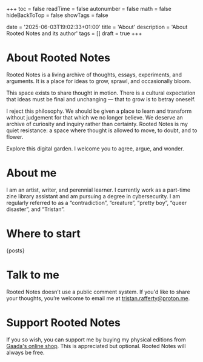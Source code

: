 +++
toc = false
readTime = false
autonumber = false
math = false
hideBackToTop = false
showTags = false

date = '2025-06-03T19:02:33+01:00'
title = 'About'
description = 'About Rooted Notes and its author'
tags = []
draft = true
+++

# About Rooted Notes

Rooted Notes is a living archive of thoughts, essays, experiments, and arguments. It is a place for ideas to grow, sprawl, and occasionally bloom.

This space exists to share thought in motion. There is a cultural expectation that ideas must be final and unchanging — that to grow is to betray oneself.

I reject this philosophy. We should be given a place to learn and transform without judgement for that which we no longer believe. We deserve an archive of curiosity and inquiry rather than certainty. Rooted Notes is my quiet resistance: a space where thought is allowed to move, to doubt, and to flower.

Explore this digital garden. I welcome you to agree, argue, and wonder.

# About me

I am an artist, writer, and perennial learner. I currently work as a part-time zine library assistant and am pursuing a degree in cybersecurity. I am regularly referred to as a “contradiction”, “creature”, “pretty boy”, “queer disaster”, and “Tristan”.

# Where to start

{posts}

# Talk to me

Rooted Notes doesn’t use a public comment system. If you'd like to share your thoughts, you’re welcome to email me at tristan.rafferty@proton.me.

# Support Rooted Notes

If you so wish, you can support me by buying my physical editions from [Gaada's online shop](https://www.gaada.org/shop?tag=Tristan+Rafferty). This is appreciated but optional. Rooted Notes will always be free.
